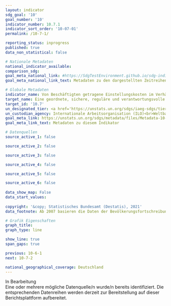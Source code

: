```yaml
---
layout: indicator    
sdg_goal: '10'    
goal_number: '10'    
indicator_number: 10.7.1    
indicator_sort_order: '10-07-01'    
permalink: /10-7-1/    

reporting_status: inprogress    
published: true    
data_non_statistical: false    

# Nationale Metadaten    
national_indicator_available:     
comparison_sdg:     
goal_meta_national_link: #https://SdgTestEnvironment.github.io/sdg-indicators/public/MetaDe/10.7.1.pdf    
goal_meta_national_link_text: Metadaten zu den dargestellten Zeitreihen    

# Globale Metadaten    
indicator_name: Von Beschäftigten getragene Einstellungskosten im Verhältnis zum Monatseinkommen im Bestimmungsland    
target_name: Eine geordnete, sichere, reguläre und verantwortungsvolle Migration und Mobilität von Menschen erleichtern, unter anderem durch die Anwendung einer planvollen und gut gesteuerten Migrationspolitik    
target_id: '10.7'    
un_designated_tier: <a href='https://unstats.un.org/sdgs/iaeg-sdgs/tier-classification/' title='Klicken Sie hier um weitere Informationen zur UN-Tier-Klassifikation zu erhalten.'  target='_blank'>Tier II</a>    
un_custodian_agency: Internationale Arbeitsorganisation (ILO)<br>Weltbank (WB)    
goal_meta_link: https://unstats.un.org/sdgs/metadata/files/Metadata-10-07-01.pdf    
goal_meta_link_text: Metadaten zu diesem Indikator        

# Datenquellen
source_active_1: false

source_active_2: false

source_active_3: false

source_active_4: false

source_active_5: false

source_active_6: false
    
data_show_map: False    
data_start_values:     
    
copyright: '&copy; Statistisches Bundesamt (Destatis), 2021'    
data_footnote: Ab 2007 basieren die Daten der Bevölkerungsfortschreibung auf der Volkszählung 1987 und ab 2011 auf dem Zensus 2011. Im Jahr 2015 eingereiste Schutzsuchende wurden teilweise erst im Laufe des Jahres 2016 registriert. Die Zahlen zu Schutzsuchenden zum 31.12.2015 sind demnach als zu niedrig einzustufen.    

# Grafik Eigenschaften    
graph_title:     
graph_type: line    

show_line: true
span_gaps: true    

previous: 10-6-1    
next: 10-7-2    

national_geographical_coverage: Deutschland    
---
```


<span class="status inprogress"> In Bearbeitung </span><br>
Eine oder mehrere mögliche Datenquelle/n wurde/n bereits identifiziert. Die entsprechenden Datenreihen werden derzeit zur Bereitstellung auf dieser Berichtsplattform aufbereitet.